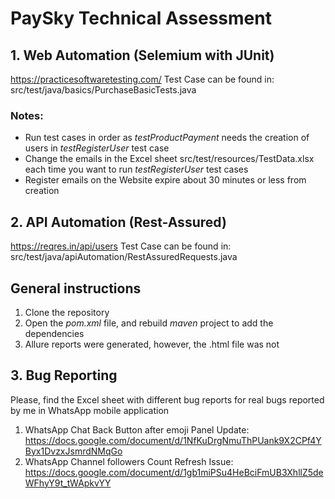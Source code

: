 # PaySky Technical Assessment
## 1. Web Automation (Selemium with JUnit)
https://practicesoftwaretesting.com/
Test Case can be found in: src/test/java/basics/PurchaseBasicTests.java

### Notes:
* Run test cases in order as *testProductPayment* needs the creation of users in *testRegisterUser* test case
* Change the emails in the Excel sheet src/test/resources/TestData.xlsx each time you want to run *testRegisterUser* test cases
* Register emails on the Website expire about 30 minutes or less from creation

## 2. API Automation (Rest-Assured)
https://reqres.in/api/users
Test Case can be found in: src/test/java/apiAutomation/RestAssuredRequests.java

## General instructions
1. Clone the repository
2. Open the *pom.xml* file, and rebuild *maven* project to add the dependencies
3. Allure reports were generated, however, the .html file was not

## 3. Bug Reporting
Please, find the Excel sheet with different bug reports for real bugs reported by me in WhatsApp mobile application
1. WhatsApp Chat Back Button after emoji Panel Update: https://docs.google.com/document/d/1NfKuDrgNmuThPUank9X2CPf4YByx1DvzxJsmrdNMqGo
2. WhatsApp Channel followers Count Refresh Issue: https://docs.google.com/document/d/1gb1miPSu4HeBciFmUB3XhllZ5deWFhyY9t_tWApkvYY
